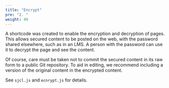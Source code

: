 ```yaml
---
title: "Encrypt"
pre: "2. "
weight: 40
---
```


A shortcode was created to enable the encryption and decryption of pages. This allows secured content to be posted on the web, with the password shared elsewhere, such as in an LMS. A person with the password can use it to decrypt the page and see the content.

Of course, care must be taken not to commit the secured content in its raw form to a public Git repository. To aid in editing, we recommend including a version of the original content in the encrypted content.

See `sjcl.js` and `ecnrypt.js` for details. 